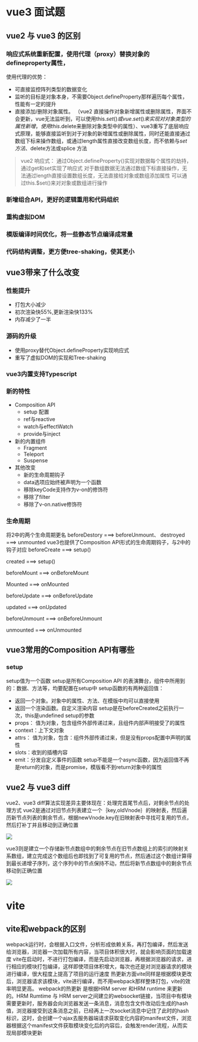 # vue3 面试题

## vue2 与 vue3 的区别
### 响应式系统重新配置，使用代理（proxy）替换对象的defineproperty属性，
使用代理的优势：
- 可直接监控阵列类型的数据变化
- 监听的目标是对象本身，不需要Object.defineProperty那样遍历每个属性，性能有一定的提升
- 直接添加/删除对象属性。 （vue2 直接操作对象新增属性或删除属性，界面不会更新，vue无法监听到，可以使用this.$set()或 vue.set()来实现对对象类型的属性新增，使用this.$delete来删除对象类型中的属性）、vue3重写了底层响应式原理，能够直接监听到对于对象的新增属性或删除属性，同时还能直接通过数组下标来操作数组，或通过length属性直接改变数组长度，而不依赖与$set方法 、$delete方法或splice 方法

>vue2 响应式：
>通过Object.defineProperty()实现对数据每个属性的劫持，通过get和set实现了响应式
>对于数组数据无法通过数组下标直接操作，无法通过length直接设置数组长度，无法直接给对象或数组添加属性
>可以通过this.$set()来对对象或数组进行操作

### 新增组合API，更好的逻辑重用和代码组织
### 重构虚拟DOM
### 模版编译时间优化，将一些静态节点编译成常量
### 代码结构调整，更方便tree-shaking，使其更小

## vue3带来了什么改变
### 性能提升
- 打包大小减少
- 初次渲染快55%,更新渲染快133%
- 内存减少了一半
### 源码的升级
- 使用proxy替代Object.defineProperty实现响应式
- 重写了虚拟DOM的实现和Tree-shaking

### vue3内置支持Typescript

### 新的特性
- Composition API
  - setup 配置
  - ref与reactive
  - watch与effectWatch
  - provide与inject
- 新的内置组件
  - Fragment
  - Teleport
  - Suspense
- 其他改变
  - 新的生命周期钩子
  - data选项应始终被声明为一个函数
  - 移除keyCode支持作为v-on的修饰符
  - 移除了filter
  - 移除了v-on.native修饰符

### 生命周期
将2中的两个生命周期更名 beforeDestory ===> beforeUnmount、 destroyed ===> unmounted
vue3也提供了Composition API形式的生命周期钩子，与2中的钩子对应
beforeCreate ===> setup()

created ===> setup()

beforeMount ===> onBeforeMount

Mounted ===> onMounted

beforeUpdate ===> onBeforeUpdate

updated ===> onUpdated

beforeUnmount ===> onBeforeUnmount

unmounted ===> onUnmounted

## vue3常用的Composition API有哪些
### setup
setup值为一个函数
setup是所有Composition API 的表演舞台，组件中所用到的：数据、方法等，均要配置在setup中
setup函数的有两种返回值：
- 返回一个对象。对象中的属性、方法、在模版中均可以直接使用
- 返回一个渲染函数。自定义渲染内容
setup是在beforeCreated之前执行一次，this是undefined
setup的参数
- props： 值为对象，包含组件外部传递过来，且组件内部声明接受了的属性
- context：上下文对象
- attrs： 值为对象，包含：组件外部传递过来，但是没有props配置中声明的属性
- slots：收到的插槽内容
- emit：分发自定义事件的函数
setup不能是一个async函数，因为返回值不再是return的对象，而是promise，模版看不到return对象中的属性

## vue2 与 vue3 diff
vue2、vue3 diff算法实现差异主要体现在：处理完首尾节点后，对剩余节点的处理方式
vue2是通过对旧节点列表建立一个｛key,oldVnode｝的映射表，然后遍历新节点列表的剩余节点，根据newVnode.key在旧映射表中寻找可复用的节点，然后打补丁并且移动到正确位置


![](images/173307.png)

vue3则是建立一个存储新节点数组中的剩余节点在旧节点数组上的索引的映射关系数组，建立完成这个数组后也即找到了可复用的节点，然后通过这个数组计算得到最长递增子序列，这个序列中的节点保持不动，然后将新节点数组中的剩余节点移动到正确位置

![](images/174753.png)



# vite 
## vite和webpack的区别
webpack运行时，会根据入口文件，分析形成依赖关系，再打包编译，然后发送给浏览器，浏览器一次加载所有内容，当项目体积很大时，就会影响页面的加载速度
vite在启动时，不进行打包编译，而是先启动浏览器，再根据浏览器的请求，进行相应的模块打包编译，这样即使项目体积增大，每次也还是对浏览器请求的模块进行编译，很大程度上提高了项目的运行速度
热更新方面vite同样是根据模块更改后，浏览器请求该模块，vite进行编译，而不用webpack那样整体打包，vite的效率明显更高。
webpack的热更新 是根据HRM server 和HRM runtime 来更新的。HRM Rumtime 与 HRM server之间建立的websocket链接，当项目中有模块需要更新时，服务器会向浏览器发送一条消息，消息包含文件改动后生成的hash值，浏览器接受到这条消息之前，已经再上一次socket消息中记住了此时的hash标识，这时，会创建一个ajax去服务器端请求获取变化内容的manifest文件，浏览器根据这个manifest文件获取模块变化后的内容后，会触发render流程，从而实现局部模块更新

